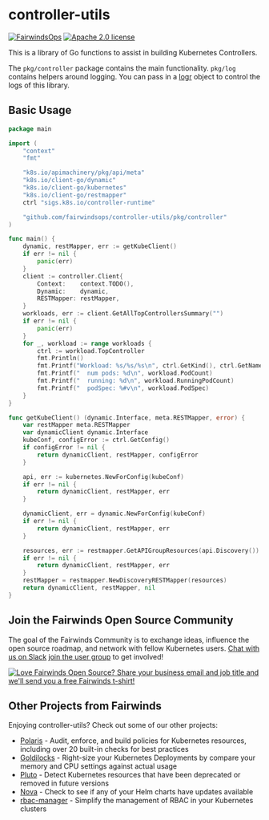 # controller-utils

[![FairwindsOps](https://circleci.com/gh/FairwindsOps/controller-utils.svg?style=svg)](https://circleci.com/gh/FairwindsOps/controller-utils)
[![Apache 2.0 license](https://img.shields.io/badge/license-Apache2-brightgreen.svg)](https://opensource.org/licenses/Apache-2.0)

This is a library of Go functions to assist in building Kubernetes Controllers.

The `pkg/controller` package contains the main functionality. `pkg/log` contains helpers around logging. You can pass in a [logr](https://github.com/go-logr/logr) object to control the logs of this library.

## Basic Usage
```go
package main

import (
	"context"
	"fmt"

	"k8s.io/apimachinery/pkg/api/meta"
	"k8s.io/client-go/dynamic"
	"k8s.io/client-go/kubernetes"
	"k8s.io/client-go/restmapper"
	ctrl "sigs.k8s.io/controller-runtime"

	"github.com/fairwindsops/controller-utils/pkg/controller"
)

func main() {
	dynamic, restMapper, err := getKubeClient()
	if err != nil {
		panic(err)
	}
	client := controller.Client{
		Context:    context.TODO(),
		Dynamic:    dynamic,
		RESTMapper: restMapper,
	}
	workloads, err := client.GetAllTopControllersSummary("")
	if err != nil {
		panic(err)
	}
	for _, workload := range workloads {
		ctrl := workload.TopController
		fmt.Println()
		fmt.Printf("Workload: %s/%s/%s\n", ctrl.GetKind(), ctrl.GetNamespace(), ctrl.GetName())
		fmt.Printf("  num pods: %d\n", workload.PodCount)
		fmt.Printf("  running: %d\n", workload.RunningPodCount)
		fmt.Printf("  podSpec: %#v\n", workload.PodSpec)
	}
}

func getKubeClient() (dynamic.Interface, meta.RESTMapper, error) {
	var restMapper meta.RESTMapper
	var dynamicClient dynamic.Interface
	kubeConf, configError := ctrl.GetConfig()
	if configError != nil {
		return dynamicClient, restMapper, configError
	}

	api, err := kubernetes.NewForConfig(kubeConf)
	if err != nil {
		return dynamicClient, restMapper, err
	}

	dynamicClient, err = dynamic.NewForConfig(kubeConf)
	if err != nil {
		return dynamicClient, restMapper, err
	}

	resources, err := restmapper.GetAPIGroupResources(api.Discovery())
	if err != nil {
		return dynamicClient, restMapper, err
	}
	restMapper = restmapper.NewDiscoveryRESTMapper(resources)
	return dynamicClient, restMapper, nil
}
```

<!-- Begin boilerplate -->
## Join the Fairwinds Open Source Community

The goal of the Fairwinds Community is to exchange ideas, influence the open source roadmap,
and network with fellow Kubernetes users.
[Chat with us on Slack](https://join.slack.com/t/fairwindscommunity/shared_invite/zt-e3c6vj4l-3lIH6dvKqzWII5fSSFDi1g)
[join the user group](https://www.fairwinds.com/open-source-software-user-group) to get involved!

<a href="https://www.fairwinds.com/t-shirt-offer?utm_source=controller-utils&utm_medium=controller-utils&utm_campaign=controller-utils-tshirt">
  <img src="https://www.fairwinds.com/hubfs/Doc_Banners/Fairwinds_OSS_User_Group_740x125_v6.png" alt="Love Fairwinds Open Source? Share your business email and job title and we'll send you a free Fairwinds t-shirt!" />
</a>

## Other Projects from Fairwinds

Enjoying controller-utils? Check out some of our other projects:
* [Polaris](https://github.com/FairwindsOps/Polaris) - Audit, enforce, and build policies for Kubernetes resources, including over 20 built-in checks for best practices
* [Goldilocks](https://github.com/FairwindsOps/Goldilocks) - Right-size your Kubernetes Deployments by compare your memory and CPU settings against actual usage
* [Pluto](https://github.com/FairwindsOps/Pluto) - Detect Kubernetes resources that have been deprecated or removed in future versions
* [Nova](https://github.com/FairwindsOps/Nova) - Check to see if any of your Helm charts have updates available
* [rbac-manager](https://github.com/FairwindsOps/rbac-manager) - Simplify the management of RBAC in your Kubernetes clusters
